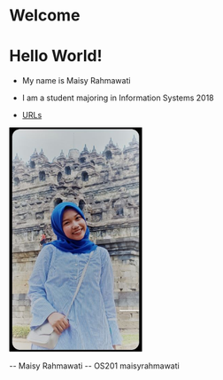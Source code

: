 ---
---

# Welcome
# Hello World!

* My name is Maisy Rahmawati
* I am a student majoring in Information Systems 2018

* [URLs](URLs/)

<img src="myself.jpg" width="240">

-- Maisy Rahmawati
-- OS201 maisyrahmawati
